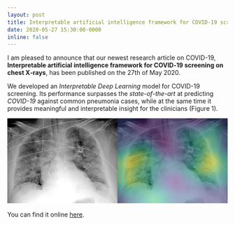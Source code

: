 ```yaml
---
layout: post
title: Interpretable artificial intelligence framework for COVID‑19 screening on chest X‑rays
date: 2020-05-27 15:30:00-0000
inline: false
---
```


I am pleased to announce that our newest research article on COVID-19, **Interpretable artificial intelligence framework for COVID‑19 screening on chest X‑rays**, has been published on the 27th of May 2020.

We developed an *Interpretable Deep Learning* model for COVID-19 screening. Its performance surpasses the *state-of-the-art* at predicting *COVID-19* against common pneumonia cases, while at the same time it provides meaningful and interpretable insight for the clinicians (Figure 1).

![xray_covid_19_cnn](/assets/img/xray_covid_cnn.png "Figure 1: Attention map of patient 23 - Binary classification - True positive COVID-19 with a certainty of 100% - Evaluated as grade 2 and 3 (left and right lungs, respectively) by the experts.")

You can find it online [here](https://www.spandidos-publications.com/10.3892/etm.2020.8797).
